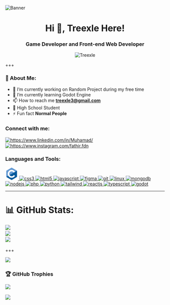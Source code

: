 ![Banner](strongestonecancry-min.png)

<h1 align="center">Hi 👋, Treexle Here!</h1>

<h3 align="center">Game Developer and Front-end Web Developer</h3>

<p align="center">
  <img
    src="https://komarev.com/ghpvc/?username=Treexle&label=Profile%20views&color=0e75b6&style=flat"
    alt="Treexle"
  />
</p>

+++  

### 💫 About Me:

- 🔭 I’m currently working on Random Project during my free time
- 🌱 I’m currently learning Godot Engine
- 📫 How to reach me **treexle3@gmail.com**
- 🏫 High School Student
- ⚡ Fun fact **Normal People**

<h3 align="left">Connect with me:</h3>
<p align="left">
  <a
    href="https://www.linkedin.com/in/muhamad-fathir-fardan/"
    target="blank"
    ><img
      align="center"
      src="https://raw.githubusercontent.com/rahuldkjain/github-profile-readme-generator/master/src/images/icons/Social/linked-in-alt.svg"
      alt="https://www.linkedin.com/in/Muhamad/"
      height="30"
      width="40"
  /></a>
  <a
    href="https://www.instagram.com/fathir.fdn"
    target="blank"
    ><img
      align="center"
      src="https://raw.githubusercontent.com/rahuldkjain/github-profile-readme-generator/master/src/images/icons/Social/instagram.svg"
      alt="https://www.instagram.com/fathir.fdn"
      height="30"
      width="40"
  /></a>
</p>

<h3 align="left">Languages and Tools:</h3>
<p align="left">
  <a
    href="https://www.cprogramming.com/"
    target="_blank"
    rel="noreferrer"
  >
    <img
      src="https://raw.githubusercontent.com/devicons/devicon/master/icons/c/c-original.svg"
      alt="c"
      width="40"
      height="40"
    />
  </a>
  <a
    href="https://www.w3schools.com/css/"
    target="_blank"
    rel="noreferrer"
  >
    <img
      src="https://www.vectorlogo.zone/logos/w3_css/w3_css-icon~old.svg"
      alt="css3"
      width="40"
      height="40"
    />
  </a>
  <a
    href="https://www.w3.org/html/"
    target="_blank"
    rel="noreferrer"
  >
    <img
      src="https://www.vectorlogo.zone/logos/w3_html5/w3_html5-icon.svg"
      alt="html5"
      width="40"
      height="40"
    />
  </a>
  <a
    href="https://developer.mozilla.org/en-US/docs/Web/JavaScript"
    target="_blank"
    rel="noreferrer"
  >
    <img
      src="https://www.vectorlogo.zone/logos/javascript/javascript-icon.svg"
      alt="javascript"
      width="40"
      height="40"
    />
  </a>
  <a
    href="https://www.figma.com/"
    target="_blank"
    rel="noreferrer"
  >
    <img
      src="https://www.vectorlogo.zone/logos/figma/figma-icon.svg"
      alt="figma"
      width="40"
      height="40"
    />
  </a>
  <a
    href="https://git-scm.com/"
    target="_blank"
    rel="noreferrer"
  >
    <img
      src="https://www.vectorlogo.zone/logos/git-scm/git-scm-icon.svg"
      alt="git"
      width="40"
      height="40"
    />
  </a>
  <a
    href="https://www.linux.org/"
    target="_blank"
    rel="noreferrer"
  >
    <img
      src="https://www.vectorlogo.zone/logos/linux/linux-icon.svg"
      alt="linux"
      width="40"
      height="40"
    />
  </a>
  <a
    href="https://www.mongodb.com/"
    target="_blank"
    rel="noreferrer"
  >
    <img
      src="https://www.vectorlogo.zone/logos/mongodb/mongodb-icon.svg"
      alt="mongodb"
      width="40"
      height="40"
    />
  </a>
  <a
    href="https://nodejs.org"
    target="_blank"
    rel="noreferrer"
  >
    <img
      src="https://www.vectorlogo.zone/logos/nodejs/nodejs-icon.svg"
      alt="nodejs"
      width="40"
      height="40"
    />
  </a>
  <a
    href="https://www.php.net"
    target="_blank"
    rel="noreferrer"
  >
    <img
      src="https://www.vectorlogo.zone/logos/php/php-icon.svg"
      alt="php"
      width="40"
      height="40"
    />
  </a>
  <a
    href="https://www.python.org"
    target="_blank"
    rel="noreferrer"
  >
    <img
      src="https://www.vectorlogo.zone/logos/python/python-icon.svg"
      alt="python"
      width="40"
      height="40"
    />
  </a>
  <a
    href="https://tailwindcss.com/"
    target="_blank"
    rel="noreferrer"
  >
    <img
      src="https://www.vectorlogo.zone/logos/tailwindcss/tailwindcss-icon.svg"
      alt="tailwind"
      width="40"
      height="40"
    />
  </a>
    <a
    href="https://react.dev/learn"
    target="_blank"
    rel="noreferrer"
  >
    <img
      src="https://www.vectorlogo.zone/logos/reactjs/reactjs-icon.svg"
      alt="reactjs"
      width="40"
      height="40"
    />
  </a>
  <a
    href="https://www.typescriptlang.org/"
    target="_blank"
    rel="noreferrer"
  >
    <img
      src="https://www.vectorlogo.zone/logos/typescriptlang/typescriptlang-icon.svg"
      alt="typescript"
      width="40"
      height="40"
    />
  </a>
  <a
    href="https://godotengine.org/"
    target="_blank"
    rel="noreferrer"
  >
    <img
      src="https://www.vectorlogo.zone/logos/godotengine/godotengine-icon.svg"
      alt="godot"
      width="40"
      height="40"
    />
  </a>
</p>

***  

# 📊 GitHub Stats:

![](https://github-readme-stats.vercel.app/api?username=Treexle&theme=dark&hide_border=false&include_all_commits=true&count_private=true)<br/>
![](https://github-readme-streak-stats.herokuapp.com/?user=Treexle&theme=dark&hide_border=false)<br/>
![](https://github-readme-stats.vercel.app/api/top-langs/?username=Treexle&theme=dark&hide_border=false&include_all_commits=true&count_private=true&layout=compact)

+++  

[![](https://visitcount.itsvg.in/api?id=Treexle&icon=0&color=0)](https://visitcount.itsvg.in)


### 🏆 GitHub Trophies

![](https://github-profile-trophy.vercel.app/?username=Treexle&theme=radical&no-frame=false&no-bg=true&margin-w=4)

[![](https://visitcount.itsvg.in/api?id=Treexles&icon=2&color=3)](https://visitcount.itsvg.in)


###
